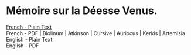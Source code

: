 # Mémoire sur la Déesse Venus.

[French - Plain Text](full-text-french.md)  
French - PDF | Biolinum | Atkinson | Cursive | Auriocus | Kerkis | Artemisia  
English - Plain Text  
English - PDF  
